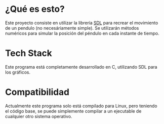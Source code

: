 # ¿Qué es esto?
Este proyecto consiste en utilizar la librería [SDL](https://wiki.libsdl.org/SDL3/FrontPage) para recrear el movimiento de un pendulo (no necesáriamente simple). Se utilizarán métodos numéricos para simular la posición del péndulo en cada instante de tiempo.

# Tech Stack
Este programa está completamente desarrollado en C, utilizando SDL para los gráficos.

# Compatibilidad
Actualmente este programa solo está compilado para Linux, pero teniendo el código base, se puede simplemente compilar a un ejecutable de cualquier otro sistema operativo.
